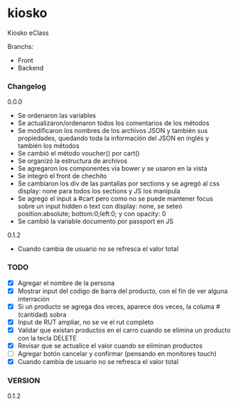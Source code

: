 kiosko
======

Kiosko eClass

Branchs:
- Front
- Backend

### Changelog
0.0.0
* Se ordenaron las variables
* Se actualizaron/ordenaron todos los comentarios de los métodos
* Se modificaron los nombres de los archivos JSON y también sus propiedades, quedando toda la información del JSON en inglés y también los métodos
* Se cambió el método voucher() por cart()
* Se organizó la estructura de archivos
* Se agregaron los componentes vía bower y se usaron en la vista
* Se integró el front de chechito
* Se cambiaron los div de las pantallas por sections y se agregó al css display: none para todos los sections y JS los manipula
* Se agregó el input a #cart pero como no se puede mantener focus sobre un input hidden o text con display: none, se seteó position:absolute; bottom:0;left:0; y con opacity: 0
* Se cambió la variable documento por passport en JS

0.1.2
* Cuando cambia de usuario no se refresca el valor total

### TODO
- [x] Agregar el nombre de la persona
- [x] Mostrar input del codigo de barra del producto, con el fin de ver alguna interración
- [x] Si un producto se agrega dos veces, aparece dos veces, la columa # (cantidad) sobra
- [x] Input de RUT ampliar, no se ve el rut completo
- [x] Validar que existan productos en el carro cuando se elimina un producto con la tecla DELETE
- [x] Revisar que se actualice el valor cuando se eliminan productos
- [ ] Agregar botón cancelar y confirmar (pensando en monitores touch)
- [x] Cuando cambia de usuario no se refresca el valor total

### VERSION
0.1.2
